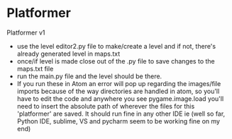 # Platformer
Platformer v1
- use the level editor2.py file to make/create a level and if not, there's already generated level in maps.txt
- once/if level is made close out of the .py file to save changes to the maps.txt file
- run the main.py file and the level should be there. 
- If you run these in Atom an error will pop up regarding the images/file imports because of the way directories are handled in atom, so you'll have to edit the code and anywhere you see pygame.image.load you'll need to insert the absolute path of wherever the files for this 'platformer' are saved. It should run fine in any other IDE ie (well so far, Python IDE, sublime, VS and pycharm seem to be working fine on my end)

